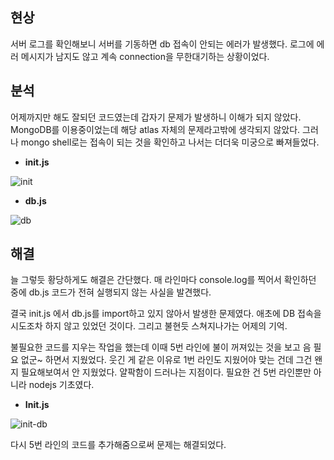 ## 현상

서버 로그를 확인해보니 서버를 기동하면 db 접속이 안되는 에러가 발생했다. 로그에 에러 메시지가 남지도 않고 계속 connection을 무한대기하는 상황이었다. 

## 분석

어제까지만 해도 잘되던 코드였는데 갑자기 문제가 발생하니 이해가 되지 않았다. MongoDB를 이용중이었는데 해당 atlas 자체의 문제라고밖에 생각되지 않았다. 그러나 mongo shell로는 접속이 되는 것을 확인하고 나서는 더더욱 미궁으로 빠져들었다.

- **init.js**

![init](https://user-images.githubusercontent.com/57691894/113498736-ae572f80-954a-11eb-8330-d6015112d678.PNG)

- **db.js**

![db](https://user-images.githubusercontent.com/57691894/113498735-ae572f80-954a-11eb-923b-50ff2a038a4b.PNG)

## 해결

늘 그렇듯 황당하게도 해결은 간단했다. 매 라인마다 console.log를 찍어서 확인하던 중에 db.js 코드가 전혀 실행되지 않는 사실을 발견했다.

결국 init.js 에서 db.js를 import하고 있지 않아서 발생한 문제였다. 애초에 DB 접속을 시도조차 하지 않고 있었던 것이다. 그리고 불현듯 스쳐지나가는 어제의 기억. 

불필요한 코드를 지우는 작업을 했는데 이때 5번 라인에 불이 꺼져있는 것을 보고 음 필요 없군~ 하면서 지웠었다. 웃긴 게 같은 이유로 1번 라인도 지웠어야 맞는 건데 그건 왠지 필요해보여서 안 지웠었다. 얄팍함이 드러나는 지점이다. 필요한 건 5번 라인뿐만 아니라 nodejs 기초였다.

- **Init.js**

![init-db](https://user-images.githubusercontent.com/57691894/113498733-ad260280-954a-11eb-9c49-edffc6e8ce5b.PNG)

다시 5번 라인의 코드를 추가해줌으로써 문제는 해결되었다.
